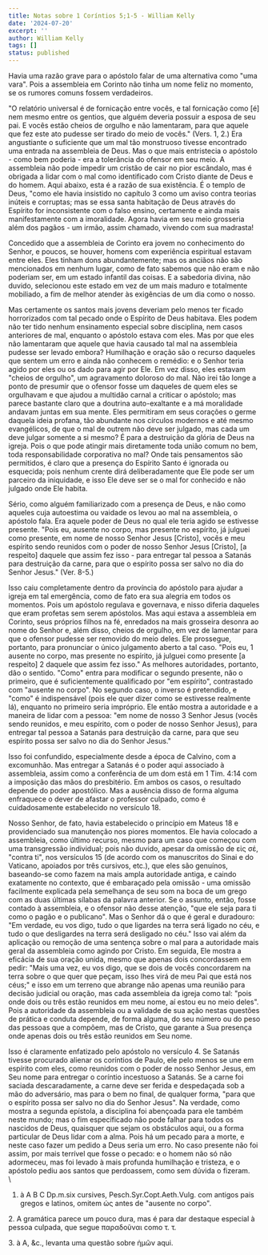 ```yaml
---
title: Notas sobre 1 Coríntios 5;1-5 - William Kelly
date: '2024-07-20'
excerpt: ''
author: William Kelly
tags: []
status: published
---
```

Havia uma razão grave para o apóstolo falar de uma alternativa como
\"uma vara\". Pois a assembleia em Corinto não tinha um nome feliz no
momento, se os rumores comuns fossem verdadeiros.

\"O relatório universal é de fornicação entre vocês, e tal fornicação
como \[é\] nem mesmo entre os gentios, que alguém deveria possuir a
esposa de seu pai. E vocês estão cheios de orgulho e não lamentaram,
para que aquele que fez este ato pudesse ser tirado do meio de vocês.\"
(Vers. 1, 2.) Era angustiante o suficiente que um mal tão monstruoso
tivesse encontrado uma entrada na assembleia de Deus. Mas o que mais
entristecia o apóstolo - como bem poderia - era a tolerância do ofensor
em seu meio. A assembleia não pode impedir um cristão de cair no pior
escândalo, mas é obrigada a lidar com o mal como identificado com Cristo
diante de Deus e do homem. Aqui abaixo, esta é a razão de sua
existência. É o templo de Deus, \"como ele havia insistido no capítulo 3
como um aviso contra teorias inúteis e corruptas; mas se essa santa
habitação de Deus através do Espírito for inconsistente com o falso
ensino, certamente e ainda mais manifestamente com a imoralidade. Agora
havia em seu meio grosseria além dos pagãos - um irmão, assim chamado,
vivendo com sua madrasta!

Concedido que a assembleia de Corinto era jovem no conhecimento do
Senhor, e poucos, se houver, homens com experiência espiritual estavam
entre eles. Eles tinham dons abundantemente; mas os anciãos não são
mencionados em nenhum lugar, como de fato sabemos que não eram e não
poderiam ser, em um estado infantil das coisas. E a sabedoria divina,
não duvido, selecionou este estado em vez de um mais maduro e totalmente
mobiliado, a fim de melhor atender às exigências de um dia como o nosso.

Mas certamente os santos mais jovens deveriam pelo menos ter ficado
horrorizados com tal pecado onde o Espírito de Deus habitava. Eles podem
não ter tido nenhum ensinamento especial sobre disciplina, nem casos
anteriores de mal, enquanto o apóstolo estava com eles. Mas por que eles
não lamentaram que aquele que havia causado tal mal na assembleia
pudesse ser levado embora? Humilhação e oração são o recurso daqueles
que sentem um erro e ainda não conhecem o remédio: e o Senhor teria
agido por eles ou os dado para agir por Ele. Em vez disso, eles estavam
\"cheios de orgulho\", um agravamento doloroso do mal. Não irei tão
longe a ponto de presumir que o ofensor fosse um daqueles de quem eles
se orgulhavam e que ajudou a multidão carnal a criticar o apóstolo; mas
parece bastante claro que a doutrina auto-exaltante e a má moralidade
andavam juntas em sua mente. Eles permitiram em seus corações o germe
daquela ideia profana, tão abundante nos círculos modernos e até mesmo
evangélicos, de que o mal de outrem não deve ser julgado, mas cada um
deve julgar somente a si mesmo? É para a destruição da glória de Deus na
igreja. Pois o que pode atingir mais diretamente toda união comum no
bem, toda responsabilidade corporativa no mal? Onde tais pensamentos são
permitidos, é claro que a presença do Espírito Santo é ignorada ou
esquecida; pois nenhum crente dirá deliberadamente que Ele pode ser um
parceiro da iniquidade, e isso Ele deve ser se o mal for conhecido e não
julgado onde Ele habita.

Sério, como alguém familiarizado com a presença de Deus, e não como
aqueles cuja autoestima ou vaidade os levou ao mal na assembleia, o
apóstolo fala. Era aquele poder de Deus no qual ele teria agido se
estivesse presente. \"Pois eu, ausente no corpo, mas presente no
espírito, já julguei como presente, em nome de nosso Senhor Jesus
\[Cristo\], vocês e meu espírito sendo reunidos com o poder de nosso
Senhor Jesus \[Cristo\], \[a respeito\] daquele que assim fez isso -
para entregar tal pessoa a Satanás para destruição da carne, para que o
espírito possa ser salvo no dia do Senhor Jesus.\" (Ver. 8-5.)

Isso caiu completamente dentro da província do apóstolo para ajudar a
igreja em tal emergência, como de fato era sua alegria em todos os
momentos. Pois um apóstolo regulava e governava, e nisso diferia
daqueles que eram profetas sem serem apóstolos. Mas aqui estava a
assembleia em Corinto, seus próprios filhos na fé, enredados na mais
grosseira desonra ao nome do Senhor e, além disso, cheios de orgulho, em
vez de lamentar para que o ofensor pudesse ser removido do meio deles.
Ele prossegue, portanto, para pronunciar o único julgamento aberto a tal
caso. \"Pois eu, 1 ausente no corpo, mas presente no espírito, já
julguei como presente \[a respeito\] 2 daquele que assim fez isso.\" As
melhores autoridades, portanto, dão o sentido. \"Como\" entra para
modificar o segundo presente, não o primeiro, que é suficientemente
qualificado por \"em espírito\", contrastado com \"ausente no corpo\".
No segundo caso, o inverso é pretendido, e \"como\" é indispensável
(pois ele quer dizer como se estivesse realmente lá), enquanto no
primeiro seria impróprio. Ele então mostra a autoridade e a maneira de
lidar com a pessoa: \"em nome de nosso 3 Senhor Jesus (vocês sendo
reunidos, e meu espírito, com o poder de nosso Senhor Jesus), para
entregar tal pessoa a Satanás para destruição da carne, para que seu
espírito possa ser salvo no dia do Senhor Jesus.\"

Isso foi confundido, especialmente desde a época de Calvino, com a
excomunhão. Mas entregar a Satanás é o poder aqui associado à
assembleia, assim como a conferência de um dom está em 1 Tim. 4:14 com a
imposição das mãos do presbitério. Em ambos os casos, o resultado
depende do poder apostólico. Mas a ausência disso de forma alguma
enfraquece o dever de afastar o professor culpado, como é cuidadosamente
estabelecido no versículo 18.

Nosso Senhor, de fato, havia estabelecido o princípio em Mateus 18 e
providenciado sua manutenção nos piores momentos. Ele havia colocado a
assembleia, como último recurso, mesmo para um caso que começou com uma
transgressão individual; pois não duvido, apesar da omissão de εἰς σέ,
\"contra ti\", nos versículos 15 (de acordo com os manuscritos do Sinai
e do Vaticano, apoiados por três cursivos, etc.), que eles são genuínos,
baseando-se como fazem na mais ampla autoridade antiga, e caindo
exatamente no contexto, que é embaraçado pela omissão - uma omissão
facilmente explicada pela semelhança de seu som na boca de um grego com
as duas últimas sílabas da palavra anterior. Se o assunto, então, fosse
contado à assembleia, e o ofensor não desse atenção, \"que ele seja para
ti como o pagão e o publicano\". Mas o Senhor dá o que é geral e
duradouro: \"Em verdade, eu vos digo, tudo o que ligardes na terra será
ligado no céu, e tudo o que desligardes na terra será desligado no
céu.\" Isso vai além da aplicação ou remoção de uma sentença sobre o mal
para a autoridade mais geral da assembleia como agindo por Cristo. Em
seguida, Ele mostra a eficácia de sua oração unida, mesmo que apenas
dois concordassem em pedir: \"Mais uma vez, eu vos digo, que se dois de
vocês concordarem na terra sobre o que quer que peçam, isso lhes virá de
meu Pai que está nos céus;\" e isso em um terreno que abrange não apenas
uma reunião para decisão judicial ou oração, mas cada assembleia da
igreja como tal: \"pois onde dois ou três estão reunidos em meu nome, aí
estou eu no meio deles\". Pois a autoridade da assembleia ou a validade
de sua ação nestas questões de prática e conduta depende, de forma
alguma, do seu número ou do peso das pessoas que a compõem, mas de
Cristo, que garante a Sua presença onde apenas dois ou três estão
reunidos em Seu nome.

Isso é claramente enfatizado pelo apóstolo no versículo 4. Se Satanás
tivesse procurado alienar os coríntios de Paulo, ele pelo menos se une
em espírito com eles, como reunidos com o poder de nosso Senhor Jesus,
em Seu nome para entregar o coríntio incestuoso a Satanás. Se a carne
foi saciada descaradamente, a carne deve ser ferida e despedaçada sob a
mão do adversário, mas para o bem no final, de qualquer forma, \"para
que o espírito possa ser salvo no dia do Senhor Jesus\". Na verdade,
como mostra a segunda epístola, a disciplina foi abençoada para ele
também neste mundo; mas o fim especificado não pode falhar para todos os
nascidos de Deus, quaisquer que sejam os obstáculos aqui, ou a forma
particular de Deus lidar com a alma. Pois há um pecado para a morte, e
neste caso fazer um pedido a Deus seria um erro. No caso presente não
foi assim, por mais terrível que fosse o pecado: e o homem não só não
adormeceu, mas foi levado à mais profunda humilhação e tristeza, e o
apóstolo pediu aos santos que perdoassem, como sem dúvida o fizeram.\
\
1. à A B C Dp.m.six cursives, Pesch.Syr.Copt.Aeth.Vulg. com antigos pais
gregos e latinos, omitem ὡς antes de "ausente no corpo".

2\. A gramática parece um pouco dura, mas é para dar destaque especial à
pessoa culpada, que segue παραδοῦναι como τ. τ.

3\. à A, &c., levanta uma questão sobre ἡμῶν aqui.
